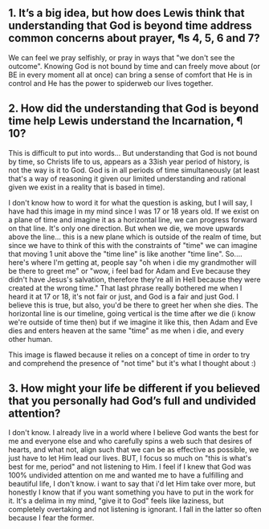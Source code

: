 ## 1. It’s a big idea, but how does Lewis think that understanding that God is beyond time address common concerns about prayer, ¶s 4, 5, 6 and 7? 

We can feel we pray selfishly, or pray in ways that "we don't see the outcome". Knowing God is not bound by time and can freely move about (or BE in every moment all at once) can bring a sense of comfort that He is in control and He has the power to spiderweb our lives together.

## 2. How did the understanding that God is beyond time help Lewis understand the Incarnation, ¶ 10? 

This is difficult to put into words... But understanding that God is not bound by time, so Christs life to us, appears as a 33ish year period of history, is not the way is it to God. God is in all periods of time simultaneously (at least that's a way of reasoning it given our limited understanding and rational given we exist in a reality that is based in time).

I don't know how to word it for what the question is asking, but I will say, I have had this image in my mind since I was 17 or 18 years old. If we exist on a plane of time and imagine it as a horizontal line, we can progress forward on that line. It's only one direction. But when we die, we move upwards above the line... this is a new plane which is outside of the realm of time, but since we have to think of this with the constraints of "time" we can imagine that moving 1 unit above the "time line" is like another "time line". So.... here's where I'm getting at, people say "oh when i die my grandmother will be there to greet me" or "wow, i feel bad for Adam and Eve because they didn't have Jesus's salvation, therefore they're all in Hell because they were created at the wrong time." That last phrase really bothered me when I heard it at 17 or 18, it's not fair or just, and God is a fair and just God. I believe this is true, but also, you'd be there to greet her when she dies. The horizontal line is our timeline, going vertical is the time after we die (i know we're outside of time then) but if we imagine it like this, then Adam and Eve dies and enters heaven at the same "time" as me when i die, and every other human. 

This image is flawed because it relies on a concept of time in order to try and comprehend the presence of "not time" but it's what I thought about :) 

## 3. How might your life be different if you believed that you personally had God’s full and undivided attention? 

I don't know. I already live in a world where I believe God wants the best for me and everyone else and who carefully spins a web such that desires of hearts, and what not, align such that we can be as effective as possible, we just have to let Him lead our lives.
BUT, I focus so much on "this is what's best for me, period" and not listening to Him. I feel if I knew that God was 100% undivided attention on me and wanted me to have a fulfilling and beautiful life, I don't know. i want to say that i'd let Him take over more, but honestly I know that if you want something you have to put in the work for it. It's a delima in my mind, "give it to God" feels like laziness, but completely overtaking and not listening is ignorant. I fall in the latter so often because I fear the former.